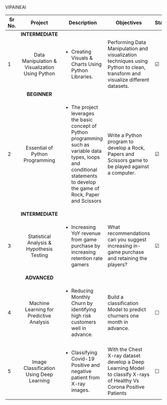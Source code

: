 VIPAINEAI

| Sr No. | Project | Description | Objectives | Status |
| --- | :---: | --- | --- | --- |
| | **INTERMEDIATE** |
| 1 | Data Manipulation & Visualization Using Python | <ul><li> Creating Visuals & Charts Using Python Libraries. </li> | Performing Data Manipulation and visualization techniques using Python to clean, transform and visualize different datasets. | &#9745; |
| | **BEGINNER** | 
| 2 | Essential of Python Programming | <ul><li> The project leverages the basic concept of Python programming  such as variable data types, loops and conditional statements to develop the game of Rock, Paper and Scissors </li> | Write a Python program to develop a Rock, Papers and Scissors game to be played against a computer.|&#9745; |
| | **INTERMEDIATE** | 
| 3 | Statistical Analysis & Hypothesis Testing | <ul><li> Increasing YoY revenue from game purchase by increasing retention rate gamers </li> | What recommendations can you suggest increasing in-game purchase and retaining the players? | &#9745; |
| | **ADVANCED** | 
| 4 | Machine Learning for Predictive Analysis | <ul><li> Reducing Monthly Churn by identifying high risk customers well in advance. </li> | Build a classification Model to predict churners one month in advance.| &#9744; |
| 5 | Image Classification Using Deep Learning | <ul><li> Classifying Covid-19 Positive and negative patient from X-ray images. </li> | With the Chest X-ray dataset develop a Deep Learning Model to classify X-rays of Healthy Vs Corona Positive Patients| &#9744; |

